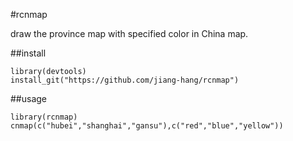 #rcnmap

draw the province map with specified color in China map.

##install
```
library(devtools)
install_git("https://github.com/jiang-hang/rcnmap")
```

##usage
```
library(rcnmap)
cnmap(c("hubei","shanghai","gansu"),c("red","blue","yellow"))
```
